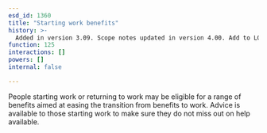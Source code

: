 ```yaml
---
esd_id: 1360
title: "Starting work benefits"
history: >-
  Added in version 3.09. Scope notes updated in version 4.00. Add to LGSL, update description and scope notes in version 4.0.1.
function: 125
interactions: []
powers: []
internal: false

---
```


People starting work or returning to work may be eligible for a range of benefits aimed at easing the transition from benefits to work.  Advice is available to those starting work to make sure they do not miss out on help available.

